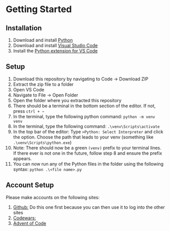 # Getting Started

## Installation

1. Download and install [Python](https://www.python.org/downloads/)
2. Download and install [Visual Studio Code](https://code.visualstudio.com/download)
3. Install the [Python extension for VS Code](https://marketplace.visualstudio.com/items?itemName=ms-python.python)

## Setup

1. Download this repository by navigating to Code -> Download ZIP
2. Extract the zip file to a folder
3. Open VS Code
4. Navigate to File -> Open Folder
5. Open the folder where you extracted this repository
6. There should be a terminal in the bottom section of the editor.  If not, press `ctrl + ~`
7. In the terminal, type the following python command: `python -m venv venv`
8. In the terminal, type the following command: `.\venv\Scripts\activate`
6. In the top bar of the editor: Type `>Python: Select Interpreter` and click the option.  Choose the path that leads to your venv (something like `.\venv\Scripts\python.exe`)
9. Note: There should now be a green `(venv)` prefix to your terminal lines.  If there ever is not one in the future, follow step 8 and ensure the prefix appears.
10. You can now run any of the Python files in the folder using the following syntax: `python .\<file name>.py`

## Account Setup

Please make accounts on the following sites:

1. [Github:](https://github.com/) Do this one first because you can then use it to log into the other sites
2. [Codewars:](https://www.codewars.com/)
3. [Advent of Code](https://adventofcode.com/2024/auth/login)